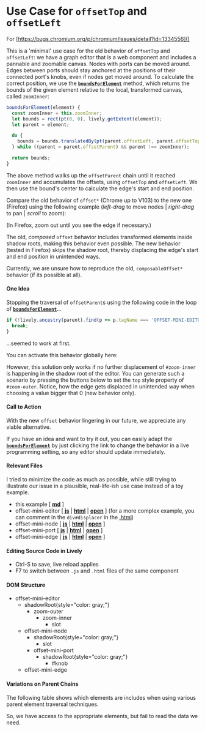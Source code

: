 # Use Case for `offsetTop` and  `offsetLeft`

For [https://bugs.chromium.org/p/chromium/issues/detail?id=1334556]()

This is a 'minimal' use case for the old behavior of `offsetTop` and  `offsetLeft`: we have a graph editor that is a web component and includes a pannable and zoomable canvas. Nodes with ports can be moved around. Edges between ports should stay anchored at the positions of their connected port's knobs, even if nodes get moved around. To calculate the correct position, we use the [**`boundsForElement`**](edit://templates/offset-mini-editor.js#boundsForElement) method, which returns the bounds of the given element relative to the local, transformed canvas, called `zoomInner`:

```javascript
boundsForElement(element) {
  const zoomInner = this.zoomInner;
  let bounds = rect(pt(0, 0), lively.getExtent(element));
  let parent = element;

  do {
    bounds = bounds.translatedBy(pt(parent.offsetLeft, parent.offsetTop));
  } while ((parent = parent.offsetParent) && parent !== zoomInner);

  return bounds;
}
```

The above method walks up the `offsetParent` chain until it reached `zoomInner` and accumulates the offsets, using `offsetTop` and `offsetLeft`. We then use the bound's center to calculate the edge's start and end position.

Compare the old behavior of `offset*` (Chrome up to V103) to the new one (Firefox) using the following example (*left-drag* to move nodes | *right-drag* to pan | *scroll* to zoom):

<script>
let editor;
(<offset-mini-editor id='offset-editor' />)
  .then(async e => (editor = e, await e.livelyExample(), e))
  .then(e => <div style='width: 500px; height: 400px; border: 1px solid gray;'>
      <div style='position: absolute; width: 500px; height: 400px; overflow: hidden;'>
        {e}
      </div>
    </div>
    );
</script>

(In Firefox, zoom out until you see the edge if necessary.)

The old, *composed* `offset` behavior includes transformed elements inside shadow roots, making this behavior even possible. The new behavior (tested in Firefox) skips the shadow root, thereby displacing the edge's start and end position in unintended ways.

Currently, we are unsure how to reproduce the old, `composableOffset*` behavior (if its possible at all).

#### One Idea

Stopping the traversal of `offsetParent`s using the following code in the loop of  [**`boundsForElement`**](edit://templates/offset-mini-editor.js#boundsForElement)...

```javascript
if (!lively.ancestry(parent).find(p => p.tagName === 'OFFSET-MINI-EDITOR')) {
  break;
}
```

...seemed to work at first.

You can activate this behavior globally here:

<script>
lively.sleepUntil(() => editor, 15000, 100).then(async editor => {
  return <div>
    <button click={() => {
      self.breakOnEditor = true
      editor.rerenderEdges()
    }}>break on editor</button>
    <button click={() => {
      self.breakOnEditor = false
      editor.rerenderEdges()
    }}>disable</button>
  </div>
})
</script>


However, this solution only works if no further displacement of `#zoom-inner` is happening in the shadow root of the editor. You can generate such a scenario by pressing the buttons below to set the `top` style property of `#zoom-outer`. Notice, how the edge gets displaced in unintended way when choosing a value bigger that 0 (new behavior only).

<script>
lively.sleepUntil(() => editor, 15000, 100).then(async editor => {
  
  return <div>{lively.elementPrinter.tagName.id.classes(editor.zoomOuter)}.style top: {...[0, 20, 50].map(n => <button click={() => {
      editor.style.setProperty('--outer-top', n + 'px')
      editor.rerenderEdges()
    }}>{n}px</button>
  )}</div>
})
</script>

<script>
<button click={() => {
  [...editor.querySelectorAll('offset-mini-port')].map(port => port.knob).forEach(knob => editor.showRect(editor.boundsForElement(knob)))
}}>Highlight knob bounds</button>
</script>

#### Call to Action

With the new `offset` behavior lingering in our future, we appreciate any viable alternative.

If you have an idea and want to try it out, you can easily adapt the [**`boundsForElement`**](edit://templates/offset-mini-editor.js#boundsForElement) by just clicking the link to change the behavior in a live programming setting, so any editor should update immediately.

#### Relevant Files

I tried to minimize the code as much as possible, while still trying to illustrate our issue in a plausible, real-life-ish use case instead of a toy example.

- this example
[ [**md**](edit://demos/offset/offset-left-top.md) ]
- offset-mini-editor
[ [**js**](edit://templates/offset-mini-editor.js) | [**html**](edit://templates/offset-mini-editor.html) | [**open**](open://offset-mini-editor) ] (for a more complex example, you can comment in the `div#displacer` in the [.html](edit://templates/offset-mini-editor.html))
- offset-mini-node
[ [**js**](edit://templates/offset-mini-node.js) | [**html**](edit://templates/offset-mini-node.html) | [**open**](open://offset-mini-node) ]
- offset-mini-port
[ [**js**](edit://templates/offset-mini-port.js) | [**html**](edit://templates/offset-mini-port.html) | [**open**](open://offset-mini-port) ]
- offset-mini-edge
[ [**js**](edit://templates/offset-mini-edge.js) | [**html**](edit://templates/offset-mini-edge.html) | [**open**](open://offset-mini-edge) ]

#### Editing Source Code in Lively

- Ctrl-S to save, live reload applies
- F7 to switch between `.js` and `.html` files of the same component

#### DOM Structure

- offset-mini-editor
  - shadowRoot{style="color: gray;"}
    - zoom-outer
      - zoom-inner
        - slot
  - offset-mini-node
    - shadowRoot{style="color: gray;"}
      - slot
    - offset-mini-port
      - shadowRoot{style="color: gray;"}
        - \#knob
  - offset-mini-edge

#### Variations on Parent Chains

The following table shows which elements are includes when using various parent element traversal techniques.

<script>
import TopologicalSort from 'demos/offset/topological-sort.js';

function flatTreeParent(element) {
  if (element.assignedSlot) {
    return element.assignedSlot;
  }
  if (element.parentNode instanceof ShadowRoot) {
    return element.parentNode.host;
  }
  return element.parentNode;
}

function iterateParents(element, accessor) {
  let parent = element;
  const parents = []
  do {
    parents.push(parent)
  } while (parent = accessor(parent));

  return parents;
}

lively.sleepUntil(() => editor, 15000, 100).then(async editor => {
    const port = await lively.waitOnQuerySelector(editor, 'offset-mini-port')
    
    // important for offsetParent
    await lively.sleepUntil(() => {
    const flatTree = iterateParents(port, flatTreeParent);
      return flatTree.includes(document) && flatTree.find(p => p.localName === 'lively-markdown')
    }, 15000, 100);

    const knob = port.knob

    const parentLists = [
      {
        name: 'offsetParent chain',
        list: iterateParents(knob, e => e.offsetParent)
      },
      {
        name: 'flatTree chain',
        list: iterateParents(knob, flatTreeParent)
      },
      {
        name: 'custom events (lively.ancestry)',
        list: lively.ancestry(knob)
      },
      {
        name: 'lively.allParents',
        list: lively.allParents(knob)
      },
      {
        name: 'lively.allParents(..., deep)',
        list: lively.allParents(knob, undefined, true)
      }
    ];
    const allElements = parentLists.flatMap(p => p.list).uniq();

    const sortOp = new TopologicalSort(new Map());
    allElements.forEach(e => sortOp.addNode(e, e));
    parentLists.forEach(pl => pl.list.reduce((e1, e2) => (sortOp.addEdge(e1, e2), e2)));
    const sortedElements = [...sortOp.sort().keys()];

const maybeError = fn => {
  try {
    return fn();
  } catch (e) {
    return e
  }
}

    return <table>
      <thead>
        <td></td>
        {...parentLists.map(pl => <td style='writing-mode: vertical-lr;'>{pl.name}</td>)}
        <td style='writing-mode: vertical-lr;'>offsetLeft</td>
        <td style='writing-mode: vertical-lr;'>offsetTop</td>
      </thead>
      {...sortedElements.map(e => {
        return <tr>
          <td>{lively.elementPrinter.tagName.id.classes(e)}</td>
          {...parentLists.map(pl => {
            const isIncluded = pl.list.includes(e);
            const color = 'color: ' + (isIncluded ? 'green' : 'red')
            const text = isIncluded ? 'yes' : 'no'
            return <td><span style={color}>{text}</span></td>
          })}
          <td>{maybeError(() => e.offsetLeft)}</td>
          <td>{maybeError(() => e.offsetTop)}</td>
        </tr>
      })}
    </table>
  })
</script>

So, we have access to the appropriate elements, but fail to read the data we need.
